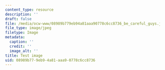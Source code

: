 ```yaml
---
content_type: resource
description: ''
draft: false
file: /media/ocw-www/08989b779eb94a81aaa90778c6cc8736_be_careful_guys.jpeg
file_type: image/jpeg
filetype: Image
metadata:
  caption: ''
  credit: ''
  image_alt: ''
title: Test image
uid: 08989b77-9eb9-4a81-aaa9-0778c6cc8736
---
```


